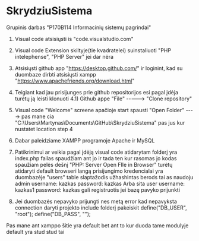 # SkrydziuSistema
Grupinis darbas "P170B114 Informacinių sistemų pagrindai"

1) Visual code atsisiųsti is "code.visualstudio.com"
2) Visual code Extension skiltyje(tie kvadratelei) suinstaliuoti "PHP intelephense", "PHP Server" jei dar nėra
3) Atsisiųsti github app "https://desktop.github.com/" ir loginint, kad su duombaze dirbti atsisiųsti xampp "https://www.apachefriends.org/download.html"             
4) Teigiant kad jau prisijunges prie github repositorijos esi pagal įdėja turėtų ją leisti klonuoti
   4.1) Github appe "File" -----> "Clone repository" 
5) Visual code "Welcome" screene apačioje start spausti "Open Folder" ---->  pas mane cia "C:\Users\Martynas\Documents\GitHub\SkrydziuSistema" pas jus kur nustatet location step 4

6) Dabar paleidziame XAMPP programoje Apache ir MySQL
7) Patikrinimui ar veikia pagal įdėją visual code atidarytam folderį yra index.php failas spaudžiam ant jo ir tada ten kur rasomas jo kodas spaužiam pelės dešnį "PHP: Server Open FIle in Browser" turėtų atidaryti default browseri langą prisijungimo
    kredencialai yra duombazėje "users" table slaptažodis užhashintas berods tai as naudoju admin username: kazkas password: kazkas Arba sita user username: kazkas1 password: kazkas  gali registruotis jei bazę pavyko prijunkti

8) Jei duombazės nepavyko prijungti nes metą error kad nepavyksta connection daryti projekto include folderį pakeiskit
    define("DB_USER", "root");
define("DB_PASS", "");

Pas mane ant xamppo šitie yra default bet ant to kur duoda tame modulyje default yra stud stud tai
